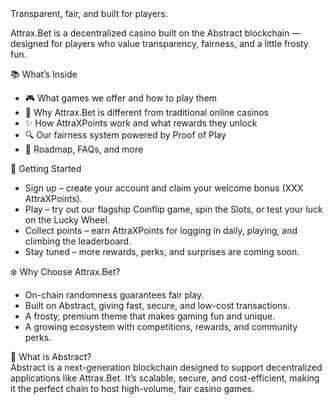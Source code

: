 
<div class="ab-hero ab-hero-fairness">
	<div class="ab-subtitle ab-fairness-highlight">Transparent, fair, and built for players.</div>
	<p>
		Attrax.Bet is a decentralized casino built on the Abstract blockchain — designed for players who value transparency, fairness, and a little frosty fun.
	</p>
</div>

<div class="ab-section">
	<div class="ab-section-title ab-green">📚 What’s Inside</div>
	<div class="ab-section-body">
		<ul class="ab-fairness-list">
			<li>🎮 What games we offer and how to play them</li>
			<li>🧊 Why Attrax.Bet is different from traditional online casinos</li>
			<li>✨ How AttraXPoints work and what rewards they unlock</li>
			<li>🔍 Our fairness system powered by Proof of Play</li>
			<li>📜 Roadmap, FAQs, and more</li>
		</ul>
	</div>
</div>

<div class="ab-section">
	<div class="ab-section-title ab-green">🚀 Getting Started</div>
	<div class="ab-section-body">
		<ul class="ab-fairness-list">
			<li>Sign up – create your account and claim your welcome bonus (XXX AttraXPoints).</li>
			<li>Play – try out our flagship Coinflip game, spin the Slots, or test your luck on the Lucky Wheel.</li>
			<li>Collect points – earn AttraXPoints for logging in daily, playing, and climbing the leaderboard.</li>
			<li>Stay tuned – more rewards, perks, and surprises are coming soon.</li>
		</ul>
	</div>
</div>

<div class="ab-section">
	<div class="ab-section-title ab-green">❄️ Why Choose Attrax.Bet?</div>
	<div class="ab-section-body">
		<ul class="ab-fairness-list">
			<li>On-chain randomness guarantees fair play.</li>
			<li>Built on Abstract, giving fast, secure, and low-cost transactions.</li>
			<li>A frosty, premium theme that makes gaming fun and unique.</li>
			<li>A growing ecosystem with competitions, rewards, and community perks.</li>
		</ul>
	</div>
</div>

<div class="ab-section">
	<div class="ab-section-title ab-green">🔗 What is Abstract?</div>
	<div class="ab-section-body">
		Abstract is a next-generation blockchain designed to support decentralized applications like Attrax.Bet. It’s scalable, secure, and cost-efficient, making it the perfect chain to host high-volume, fair casino games.
	</div>
</div>

